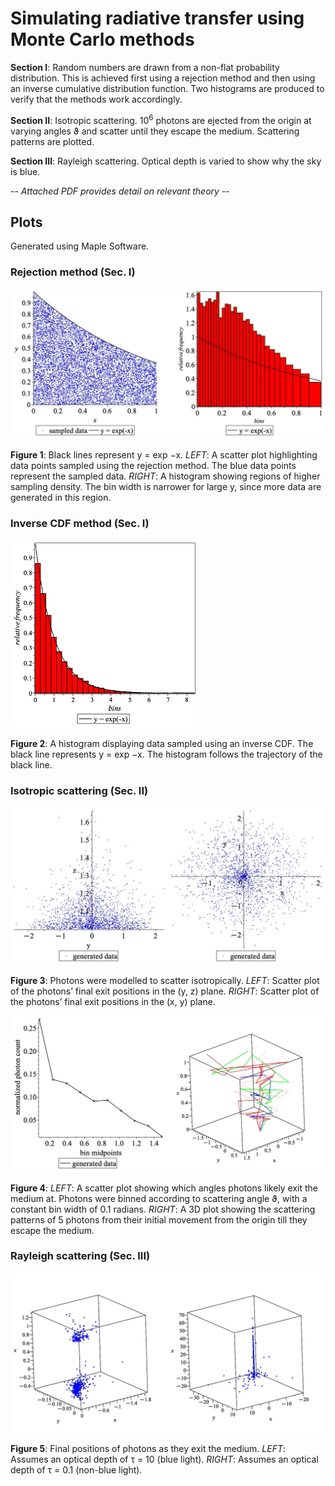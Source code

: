# Simulating radiative transfer using Monte Carlo methods

**Section I**: Random numbers are drawn from a non-flat probability distribution. This is achieved first using a rejection method and then using an inverse cumulative distribution function. Two histograms are produced to verify that the methods work accordingly.

**Section II**: Isotropic scattering. 10<sup>6</sup> photons are ejected from the origin at varying angles ϑ and scatter until they escape the medium. Scattering patterns are plotted. 

**Section III**: Rayleigh scattering. Optical depth is varied to show why the sky is blue.

-- *Attached PDF provides detail on relevant theory* --

## Plots

Generated using Maple Software.

### Rejection method (Sec. I)

![Figure 1](/Plots/RejectionMethod.png)

**Figure 1**: Black lines represent y = exp −x. *LEFT*: A scatter plot highlighting data points sampled using the rejection method. The blue data points represent the sampled data. *RIGHT*: A histogram showing regions of higher sampling density. The bin width is narrower for large y, since more data are generated in this region.
<br/>


### Inverse CDF method (Sec. I)

![Figure 2](/Plots/InverseCDF.png)

**Figure 2**: A histogram displaying data sampled using an inverse CDF. The black line represents y = exp −x. The histogram follows the trajectory of the black line.
<br/>


### Isotropic scattering (Sec. II)

![Figure 3](/Plots/IsotropicScatterFinalPositions.png)

**Figure 3**: Photons were modelled to scatter isotropically. *LEFT*: Scatter plot of the photons’ final exit positions in the (y, z) plane. *RIGHT*: Scatter plot of the photons’ final exit positions in the (x, y) plane.
<br/>

![Figure 4](/Plots/IsotropicScatterMovement.png)

**Figure 4**: *LEFT*: A scatter plot showing which angles photons likely exit the medium at. Photons were binned according to scattering angle ϑ, with a constant bin width of 0.1 radians. *RIGHT*: A 3D plot showing the scattering patterns of 5 photons from their initial movement from the origin till they escape the medium.


### Rayleigh scattering (Sec. III)

![Figure 5](/Plots/RayleighScatter.png)

**Figure 5**: Final positions of photons as they exit the medium. *LEFT*: Assumes an optical depth of τ = 10 (blue light). *RIGHT*: Assumes an optical depth of τ = 0.1 (non-blue light).
